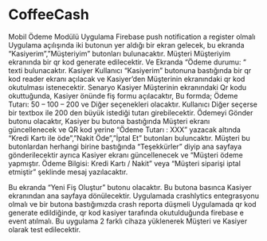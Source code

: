 # CoffeeCash
Mobil Ödeme Modülü
Uygulama Firebase push notification a register olmalı
Uygulama açılışında iki butonun yer aldığı bir ekran gelecek, bu ekranda
“Kasiyerim”,”Müşteriyim” butonları bulunacaktır.
Müşteri
Müşteriyim ekranında bir qr kod generate edilecektir.
Ve Ekranda “Ödeme durumu: “ texti bulunacaktır.
Kasiyer
Kullanıcı “Kasiyerim” butonuna bastığında bir qr kod reader ekranı açılacak ve Kasiyer’den
Müşterinin ekranındaki qr kod okutulması istenecektir.
Senaryo
Kasiyer Müşterinin ekranındaki Qr kodu okuttuğunda,
Kasiyer önünde fiş formu açılacaktır,
Bu formda;
Ödeme Tutarı: 50 – 100 – 200 ve Diğer seçenekleri olacaktır. Kullanıcı Diğer seçerse bir textbox
ile 200 den büyük istediği tutarı girebilecektir.
Ödemeyi Gönder butonu olacaktır, Kasiyer bu butona bastığında Müşteri ekranı güncellenecek
ve QR kod yerine “Ödeme Tutarı : XXX” yazacak altında “Kredi Kartı ile öde”,”Nakit Öde”,”İptal
Et” butonları buluncaktır.
Müşteri bu butonlardan herhangi birine bastığında “Teşekkürler” diyip ana sayfaya
gönderilecektir ayrıca Kasiyer ekranı güncellenecek ve “Müşteri ödeme yapmıştır. Ödeme
Bilgisi: Kredi Kartı / Nakit” veya “Müşteri siparişi iptal etmiştir” şeklinde mesaj yazılacaktır.

Bu ekranda “Yeni Fiş Oluştur” butonu olacaktır. Bu butona basınca Kasiyer ekranından ana
sayfaya dönülecektir.
Uygulamada crashlytics entegrasyonu olmalı ve bir butona bastığımızda crash reporta düşmeli
Uygulamada qr kod generate edildiğinde, qr kod kasiyer tarafında okutulduğunda firebase e
event atılmalı.
Bu uygulama 2 farklı cihaza yüklenerek Müşteri ve Kasiyer olarak test edilecektir.
